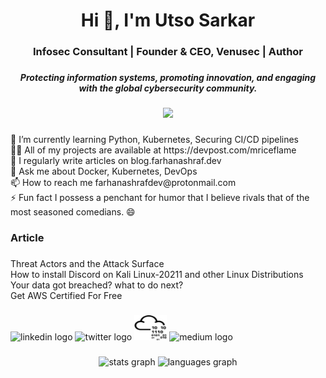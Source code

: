 <h1 align="center">Hi 👋, I'm Utso Sarkar</h1>

###

<h3 align="center">Infosec Consultant | Founder & CEO, Venusec | Author</h3>

###

<h5 align="center">Protecting information systems, promoting innovation, and engaging with the global cybersecurity community.</h5>

###

<div align="center">
  <img src="https://visitor-badge.laobi.icu/badge?page_id=cyberutso.cyberutso&"  />
</div>

###

<p align="left">🌱 I’m currently learning Python, Kubernetes, Securing CI/CD pipelines<br>👨‍💻 All of my projects are available at https://devpost.com/mriceflame<br>📝 I regularly write articles on blog.farhanashraf.dev<br>💬 Ask me about Docker, Kubernetes, DevOps<br>📫 How to reach me farhanashrafdev@protonmail.com<br>⚡ Fun fact I possess a penchant for humor that I believe rivals that of the most seasoned comedians. 😄</p>

###

<h3 align="left">Article</h3>

###

<p align="left">Threat Actors and the Attack Surface<br>How to install Discord on Kali Linux-20211 and other Linux Distributions<br>Your data got breached? what to do next?<br>Get AWS Certified For Free</p>

###

<div align="left">
  <img src="https://raw.githubusercontent.com/maurodesouza/profile-readme-generator/master/src/assets/icons/social/linkedin/default.svg" width="52" height="40" alt="linkedin logo"  />
  <img src="https://raw.githubusercontent.com/maurodesouza/profile-readme-generator/master/src/assets/icons/social/twitter/default.svg" width="52" height="40" alt="twitter logo"  />
  <img src="https://raw.githubusercontent.com/maurodesouza/profile-readme-generator/master/src/assets/icons/social/tryhackme/default.svg" width="52" height="40" alt="tryhackme logo"  />
  <img src="https://raw.githubusercontent.com/maurodesouza/profile-readme-generator/master/src/assets/icons/social/medium/default.svg" width="52" height="40" alt="medium logo"  />
</div>

###
<div align="center">
  <img src="https://github-readme-stats.vercel.app/api?username=cyberutso&hide_title=false&hide_rank=false&show_icons=true&include_all_commits=true&count_private=true&disable_animations=false&theme=dracula&locale=en&hide_border=false&order=1" height="150" alt="stats graph"  />
  <img src="https://github-readme-stats.vercel.app/api/top-langs?username=cyberutso&locale=en&hide_title=false&layout=compact&card_width=320&langs_count=5&theme=dracula&hide_border=false&order=2" height="150" alt="languages graph"  />
</div>

###



